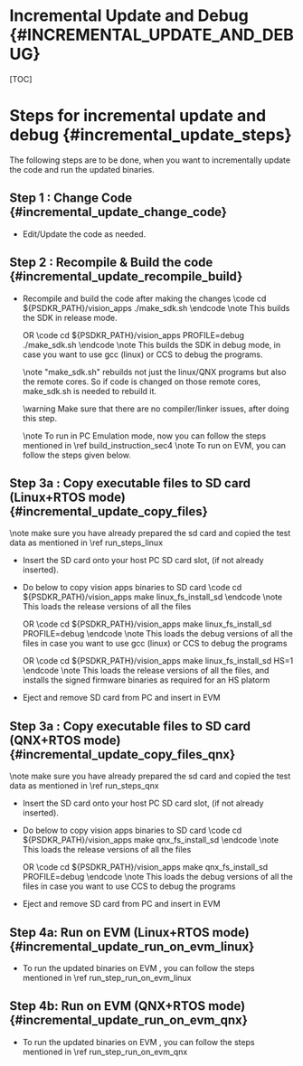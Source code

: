 #  Incremental Update and Debug {#INCREMENTAL_UPDATE_AND_DEBUG}

[TOC]

# Steps for incremental update and debug {#incremental_update_steps}

The following steps are to be done, when you want to incrementally update the code and run the updated binaries.

## Step 1 : Change Code {#incremental_update_change_code}

- Edit/Update the code as needed.

## Step 2 : Recompile & Build the code  {#incremental_update_recompile_build}

- Recompile and build the code after making the changes
  \code
  cd ${PSDKR_PATH}/vision_apps
  ./make_sdk.sh
  \endcode
  \note This builds the SDK in release mode.

  OR
  \code
  cd ${PSDKR_PATH}/vision_apps
  PROFILE=debug ./make_sdk.sh
  \endcode
  \note This builds the SDK in debug mode, in case you want to use gcc (linux) or CCS to debug the programs.

  \note "make_sdk.sh" rebuilds not just the linux/QNX programs but also the remote cores. So if code is changed on those remote cores, make_sdk.sh is needed to rebuild it.

  \warning Make sure that there are no compiler/linker issues, after doing this step.

  \note To run in PC Emulation mode, now you can follow the steps mentioned in \ref build_instruction_sec4
  \note To run on EVM, you can follow the steps given below.

## Step 3a : Copy executable files to SD card (Linux+RTOS mode) {#incremental_update_copy_files}

\note make sure you have already prepared the sd card and copied the test data as mentioned in \ref run_steps_linux

- Insert the SD card onto your host PC SD card slot, (if not already inserted).
- Do below to copy vision apps binaries to SD card
  \code
  cd ${PSDKR_PATH}/vision_apps
  make linux_fs_install_sd
  \endcode
  \note This loads the release versions of all the files

  OR
  \code
  cd ${PSDKR_PATH}/vision_apps
  make linux_fs_install_sd PROFILE=debug
  \endcode
  \note This loads the debug versions of all the files in case you want to use gcc (linux) or CCS to debug the programs

  OR
  \code
  cd ${PSDKR_PATH}/vision_apps
  make linux_fs_install_sd HS=1
  \endcode
  \note This loads the release versions of all the files, and installs the signed firmware binaries as required for an HS platorm
- Eject and remove SD card from PC and insert in EVM

## Step 3a : Copy executable files to SD card (QNX+RTOS mode) {#incremental_update_copy_files_qnx}

\note make sure you have already prepared the sd card and copied the test data as mentioned in \ref run_steps_qnx

- Insert the SD card onto your host PC SD card slot, (if not already inserted).
- Do below to copy vision apps binaries to SD card
  \code
  cd ${PSDKR_PATH}/vision_apps
  make qnx_fs_install_sd
  \endcode
  \note This loads the release versions of all the files

  OR
  \code
  cd ${PSDKR_PATH}/vision_apps
  make qnx_fs_install_sd PROFILE=debug
  \endcode
  \note This loads the debug versions of all the files in case you want to use CCS to debug the programs
- Eject and remove SD card from PC and insert in EVM

## Step 4a: Run on EVM (Linux+RTOS mode) {#incremental_update_run_on_evm_linux}

- To run the updated binaries on EVM , you can follow the steps mentioned in \ref run_step_run_on_evm_linux

## Step 4b: Run on EVM (QNX+RTOS mode) {#incremental_update_run_on_evm_qnx}

- To run the updated binaries on EVM , you can follow the steps mentioned in \ref run_step_run_on_evm_qnx
